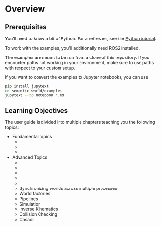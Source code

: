 # Overview

## Prerequisites
You’ll need to know a bit of Python. For a refresher, see the [Python tutorial](https://docs.python.org/3/tutorial/).

To work with the examples, you'll additionally need ROS2 installed.

The examples are meant to be run from a clone of this repository.
If you encounter paths not working in your environment, 
make sure to use paths with respect to your custom setup.

If you want to convert the examples to Jupyter notebooks, you can use
```bash
pip install jupytext
cd semantic_world/examples
jupytext --to notebook *.md
```

## Learning Objectives

The user guide is divided into multiple chapters teaching you the following topics:

- Fundamental topics
  - [](loading-worlds)
  - [](visualizing-worlds)
  - [](creating-custom-bodies)
- Advanced Topics
  - [](world-structure-manipulation)
  - [](world-state-manipulation)
  - [](regions)
  - [](semantic_annotations)
  - [](persistence-of-annotated-worlds)
  - Synchronizing worlds across multiple processes
  - World factories
  - Pipelines
  - Simulation
  - Inverse Kinematics
  - Collision Checking
  - Casadi


